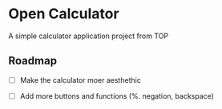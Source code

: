 # Open Calculator

A simple calculator application project from TOP

## Roadmap
- [ ] Make the calculator moer aesthethic
- [ ] Add more buttons and functions (%. negation, backspace)


